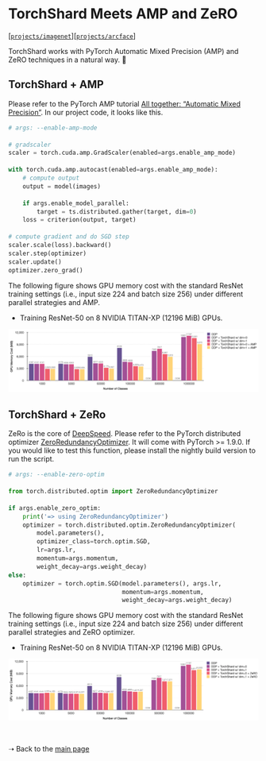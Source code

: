 # TorchShard Meets AMP and ZeRO

[[`projects/imagenet`](../../projects/imagenet)][[`projects/arcface`](../../projects/arcface)]

TorchShard works with PyTorch Automatic Mixed Precision (AMP) and ZeRO techniques in a natural way. :leaves:

## TorchShard + AMP

Please refer to the PyTorch AMP tutorial [All together: “Automatic Mixed Precision”](https://pytorch.org/tutorials/recipes/recipes/amp_recipe.html#all-together-automatic-mixed-precision).
In our project code, it looks like this.

```python
# args: --enable-amp-mode

# gradscaler
scaler = torch.cuda.amp.GradScaler(enabled=args.enable_amp_mode)

with torch.cuda.amp.autocast(enabled=args.enable_amp_mode):
    # compute output
    output = model(images)

    if args.enable_model_parallel:
        target = ts.distributed.gather(target, dim=0)
    loss = criterion(output, target)

# compute gradient and do SGD step
scaler.scale(loss).backward()
scaler.step(optimizer)
scaler.update()
optimizer.zero_grad()
```

The following figure shows GPU memory cost with the standard ResNet training settings (i.e., input size 224 and batch size 256) under different parallel strategies and AMP.

- Training ResNet-50 on 8 NVIDIA TITAN-XP (12196 MiB) GPUs.

<p align="center">
  <img src="../../.github/in1k-titan-ts-amp.png">
</p>

## TorchShard + ZeRo

ZeRo is the core of [DeepSpeed](https://github.com/microsoft/DeepSpeed). 
Please refer to the PyTorch distributed optimizer [ZeroRedundancyOptimizer](https://pytorch.org/docs/master/distributed.optim.html?highlight=zero#torch.distributed.optim.ZeroRedundancyOptimizer).
It will come with PyTorch >= 1.9.0.
If you would like to test this function, please install the nightly build version to run the script.

```python
# args: --enable-zero-optim

from torch.distributed.optim import ZeroRedundancyOptimizer

if args.enable_zero_optim:
    print('=> using ZeroRedundancyOptimizer')
    optimizer = torch.distributed.optim.ZeroRedundancyOptimizer(
        model.parameters(),
        optimizer_class=torch.optim.SGD,
        lr=args.lr,
        momentum=args.momentum,
        weight_decay=args.weight_decay)
else:
    optimizer = torch.optim.SGD(model.parameters(), args.lr,
                                momentum=args.momentum,
                                weight_decay=args.weight_decay)
```

The following figure shows GPU memory cost with the standard ResNet training settings (i.e., input size 224 and batch size 256) under different parallel strategies and ZeRO optimizer.

- Training ResNet-50 on 8 NVIDIA TITAN-XP (12196 MiB) GPUs.

<p align="center">
  <img src="../../.github/in1k-titan-ts-zero.png">
</p>


<p><br/></p>

<p>&#10141; Back to the <a href="../">main page</a></p>
